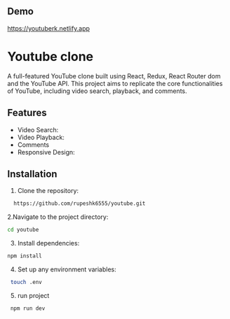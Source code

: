 
## Demo

https://youtuberk.netlify.app


# Youtube clone

A full-featured YouTube clone built using React, Redux, React Router dom and the YouTube API. This project aims to replicate the core functionalities of YouTube, including video search, playback, and comments.


## Features

- Video Search:
- Video Playback:
- Comments
- Responsive Design:


## Installation
1. Clone the repository:


```bash
  https://github.com/rupeshk6555/youtube.git
```

    
2.Navigate to the project directory:
```bash
cd youtube

```
3. Install dependencies:
```bash
npm install
```
4. Set up any environment variables:
```bash
 touch .env
```
5. run project
```bash
 npm run dev
```

